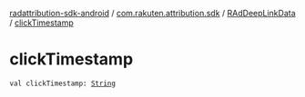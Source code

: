 [radattribution-sdk-android](../../index.md) / [com.rakuten.attribution.sdk](../index.md) / [RAdDeepLinkData](index.md) / [clickTimestamp](./click-timestamp.md)

# clickTimestamp

`val clickTimestamp: `[`String`](https://kotlinlang.org/api/latest/jvm/stdlib/kotlin/-string/index.html)